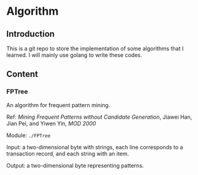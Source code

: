 # Algorithm

## Introduction

This is a git repo to store the implementation of some algorithms that I learned. I will mainly use golang to write these codes.

## Content

### FPTree

An algorithm for frequent pattern mining.

Ref: *Mining Frequent Patterns without Candidate Generation*, Jiawei Han, Jian Pei, and Yiwen Yin, *MOD 2000*

Module: ```./FPTree```

Input: a two-dimensional byte with strings, each line corresponds to a transaction record, and each string with an item.

Output: a two-dimensional byte representing patterns.